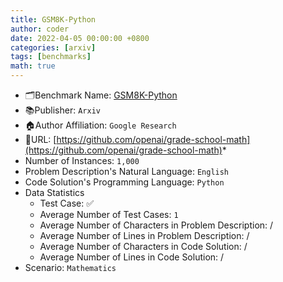 ```yaml
---
title: GSM8K-Python
author: coder
date: 2022-04-05 00:00:00 +0800
categories: [arxiv]
tags: [benchmarks]
math: true
---
```


- 🗂️Benchmark Name: [GSM8K-Python](https://arxiv.org/pdf/2204.02311.pdf)
- 📚Publisher: `Arxiv`
- 🏠Author Affiliation: `Google Research`
- 🔗URL: [https://github.com/openai/grade-school-math](https://github.com/openai/grade-school-math)*
- Number of Instances: `1,000`
- Problem Description's Natural Language: `English`
- Code Solution's Programming Language: `Python`
- Data Statistics
  + Test Case: ✅
  + Average Number of Test Cases: `1`
  + Average Number of Characters in Problem Description: /
  + Average Number of Lines in Problem Description: /
  + Average Number of Characters in Code Solution: /
  + Average Number of Lines in Code Solution: /
- Scenario: `Mathematics`

